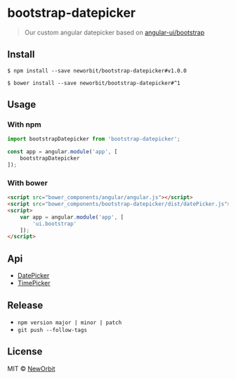 # bootstrap-datepicker

> Our custom angular datepicker based on [angular-ui/bootstrap](https://github.com/angular-ui/bootstrap)


## Install

```
$ npm install --save neworbit/bootstrap-datepicker#v1.0.0
```

```
$ bower install --save neworbit/bootstrap-datepicker#^1
```


## Usage


### With npm
```js
import bootstrapDatepicker from 'bootstrap-datepicker';

const app = angular.module('app', [
    bootstrapDatepicker
]);
```


### With bower

```html
<script src="bower_components/angular/angular.js"></script>
<script src="bower_components/bootstrap-datepicker/dist/datePicker.js"></script>
<script>
    var app = angular.module('app', [
        'ui.bootstrap'
    ]);
</script>

```


## Api

- [DatePicker](https://github.com/angular-ui/bootstrap/tree/master/src/datepicker/docs)
- [TimePicker](https://github.com/angular-ui/bootstrap/tree/master/src/timepicker/docs)


## Release

- `npm version major | minor | patch`
- `git push --follow-tags`


## License

MIT © [NewOrbit](http://neworbit.co.uk)
